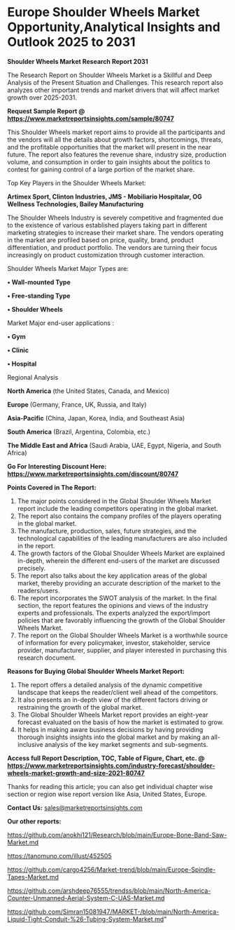# Europe Shoulder Wheels Market Opportunity,Analytical Insights and Outlook 2025 to 2031

<strong>Shoulder Wheels Market Research Report 2031</strong>

The Research Report on Shoulder Wheels Market is a Skillful and Deep Analysis of the Present Situation and Challenges. This research report also analyzes other important trends and market drivers that will affect market growth over 2025-2031.

<strong>Request Sample Report @ <a href=https://www.marketreportsinsights.com/sample/80747>https://www.marketreportsinsights.com/sample/80747</a></strong>

This Shoulder Wheels market report aims to provide all the participants and the vendors will all the details about growth factors, shortcomings, threats, and the profitable opportunities that the market will present in the near future. The report also features the revenue share, industry size, production volume, and consumption in order to gain insights about the politics to contest for gaining control of a large portion of the market share.

Top Key Players in the Shoulder Wheels Market:

<strong>Artimex Sport, Clinton Industries, JMS - Mobiliario Hospitalar, OG Wellness Technologies, Bailey Manufacturing</strong>

The Shoulder Wheels Industry is severely competitive and fragmented due to the existence of various established players taking part in different marketing strategies to increase their market share. The vendors operating in the market are profiled based on price, quality, brand, product differentiation, and product portfolio. The vendors are turning their focus increasingly on product customization through customer interaction.

Shoulder Wheels Market Major Types are:

<strong>• Wall-mounted Type

• Free-standing Type

• Shoulder Wheels</strong>

Market Major end-user applications :

<strong>• Gym

• Clinic

• Hospital</strong>

Regional Analysis

</u><strong><b>North America</b></strong> (the United States, Canada, and Mexico)

<strong><b>Europe </b></strong>(Germany, France, UK, Russia, and Italy)

<strong><b>Asia-Pacific</b></strong> (China, Japan, Korea, India, and Southeast Asia)

<strong><b>South America</b></strong> (Brazil, Argentina, Colombia, etc.)

<strong><b>The Middle East and Africa</b></strong> (Saudi Arabia, UAE, Egypt, Nigeria, and South Africa)

<strong>Go For Interesting Discount Here: <a href=https://www.marketreportsinsights.com/discount/80747>https://www.marketreportsinsights.com/discount/80747</a></strong>

<strong>Points Covered in The Report:</strong>
<ol>
  <li>The major points considered in the Global Shoulder Wheels Market report include the leading competitors operating in the global market.</li>
  <li>The report also contains the company profiles of the players operating in the global market.</li>
  <li>The manufacture, production, sales, future strategies, and the technological capabilities of the leading manufacturers are also included in the report.</li>
  <li>The growth factors of the Global Shoulder Wheels Market are explained in-depth, wherein the different end-users of the market are discussed precisely.</li>
  <li>The report also talks about the key application areas of the global market, thereby providing an accurate description of the market to the readers/users.</li>
  <li>The report incorporates the SWOT analysis of the market. In the final section, the report features the opinions and views of the industry experts and professionals. The experts analyzed the export/import policies that are favorably influencing the growth of the Global Shoulder Wheels Market.</li>
  <li>The report on the Global Shoulder Wheels Market is a worthwhile source of information for every policymaker, investor, stakeholder, service provider, manufacturer, supplier, and player interested in purchasing this research document.</li>
</ol>
<strong>Reasons for Buying Global Shoulder Wheels Market Report:</strong>

<ol>
  <li>The report offers a detailed analysis of the dynamic competitive landscape that keeps the reader/client well ahead of the competitors.</li>
  <li>It also presents an in-depth view of the different factors driving or restraining the growth of the global market.</li>
  <li>The Global Shoulder Wheels Market report provides an eight-year forecast evaluated on the basis of how the market is estimated to grow.</li>
  <li>It helps in making aware business decisions by having providing thorough insights insights into the global market and by making an all-inclusive analysis of the key market segments and sub-segments.</li>
</ol>
<strong>Access full Report Description, TOC, Table of Figure, Chart, etc. @ <a href=https://www.marketreportsinsights.com/industry-forecast/shoulder-wheels-market-growth-and-size-2021-80747>https://www.marketreportsinsights.com/industry-forecast/shoulder-wheels-market-growth-and-size-2021-80747</a></strong>


Thanks for reading this article; you can also get individual chapter wise section or region wise report version like Asia, United States, Europe.

<strong>Contact Us:</strong>
sales@marketreportsinsights.com

<strong>Our other reports:</strong>

<a href=https://github.com/anokhi121/Research/blob/main/Europe-Bone-Band-Saw-Market.md>https://github.com/anokhi121/Research/blob/main/Europe-Bone-Band-Saw-Market.md</a>

<a href=https://tanomuno.com/illust/452505>https://tanomuno.com/illust/452505</a>

<a href=https://github.com/cargo4256/Market-trend/blob/main/Europe-Spindle-Tapes-Market.md>https://github.com/cargo4256/Market-trend/blob/main/Europe-Spindle-Tapes-Market.md</a>

<a href=https://github.com/arshdeep76555/trendss/blob/main/North-America-Counter-Unmanned-Aerial-System-C-UAS-Market.md>https://github.com/arshdeep76555/trendss/blob/main/North-America-Counter-Unmanned-Aerial-System-C-UAS-Market.md</a>

<a href=https://github.com/Simran15081947/MARKET-/blob/main/North-America-Liquid-Tight-Conduit-%26-Tubing-System-Market.md>https://github.com/Simran15081947/MARKET-/blob/main/North-America-Liquid-Tight-Conduit-%26-Tubing-System-Market.md</a>"
